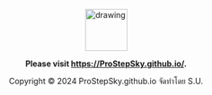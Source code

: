 
<div align="center">

[<img src="https://upload.wikimedia.org/wikipedia/commons/e/e4/Infobox_info_icon.svg" alt="drawing" width="75"/>](https://ProStepSky.github.io/)

**Please visit https://ProStepSky.github.io/.**

Copyright © 2024 ProStepSky.github.io จัดทำโดย S.U.

</div>

<br />
<br />
<br />
<br />
<br />
